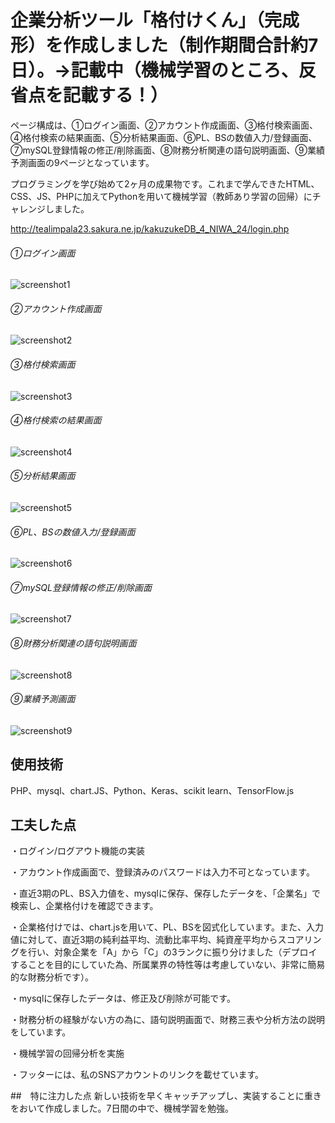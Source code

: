 # 企業分析ツール「格付けくん」（完成形）を作成しました（制作期間合計約7日）。→記載中（機械学習のところ、反省点を記載する！）

ページ構成は、①ログイン画面、②アカウント作成画面、③格付検索画面、④格付検索の結果画面、⑤分析結果画面、⑥PL、BSの数値入力/登録画面、⑦mySQL登録情報の修正/削除画面、⑧財務分析関連の語句説明画面、⑨業績予測画面の9ページとなっています。

プログラミングを学び始めて2ヶ月の成果物です。これまで学んできたHTML、CSS、JS、PHPに加えてPythonを用いて機械学習（教師あり学習の回帰）にチャレンジしました。


http://tealimpala23.sakura.ne.jp/kakuzukeDB_4_NIWA_24/login.php


###### ①ログイン画面
![](pic1.png "screenshot1")


###### ②アカウント作成画面
![](pic2.png "screenshot2")


###### ③格付検索画面
![](pic3.png "screenshot3")


###### ④格付検索の結果画面
![](pic4.png "screenshot4")


###### ⑤分析結果画面
![](pic5.png "screenshot5")


###### ⑥PL、BSの数値入力/登録画面
![](pic6.png "screenshot6")


###### ⑦mySQL登録情報の修正/削除画面
![](pic7.png "screenshot7")


###### ⑧財務分析関連の語句説明画面
![](pic8.png "screenshot8")


###### ⑨業績予測画面
![](pic9.png "screenshot9")



## 使用技術
PHP、mysql、chart.JS、Python、Keras、scikit learn、TensorFlow.js


## 工夫した点
・ログイン/ログアウト機能の実装

・アカウント作成画面で、登録済みのパスワードは入力不可となっています。

・直近3期のPL、BS入力値を、mysqlに保存、保存したデータを、「企業名」で検索し、企業格付けを確認できます。

・企業格付けでは、chart.jsを用いて、PL、BSを図式化しています。また、入力値に対して、直近3期の純利益平均、流動比率平均、純資産平均からスコアリングを行い、対象企業を「A」から「C」の3ランクに振り分けました（デプロイすることを目的にしていた為、所属業界の特性等は考慮していない、非常に簡易的な財務分析です）。

・mysqlに保存したデータは、修正及び削除が可能です。

・財務分析の経験がない方の為に、語句説明画面で、財務三表や分析方法の説明をしています。

・機械学習の回帰分析を実施

・フッターには、私のSNSアカウントのリンクを載せています。

##　特に注力した点
新しい技術を早くキャッチアップし、実装することに重きをおいて作成しました。7日間の中で、機械学習を勉強。

